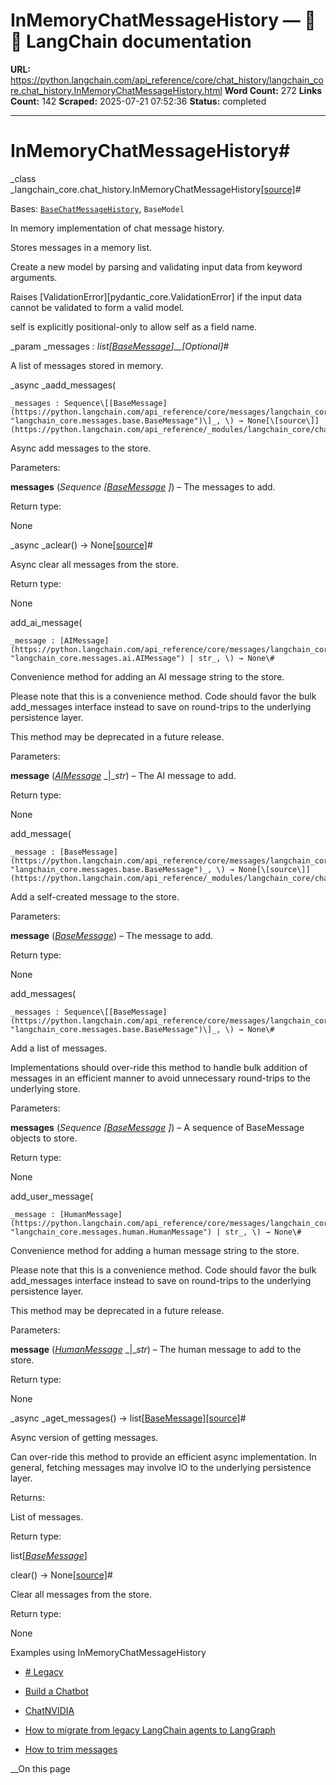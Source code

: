 # InMemoryChatMessageHistory — 🦜🔗 LangChain  documentation

**URL:** https://python.langchain.com/api_reference/core/chat_history/langchain_core.chat_history.InMemoryChatMessageHistory.html
**Word Count:** 272
**Links Count:** 142
**Scraped:** 2025-07-21 07:52:36
**Status:** completed

---

# InMemoryChatMessageHistory\#

_class _langchain\_core.chat\_history.InMemoryChatMessageHistory[\[source\]](https://python.langchain.com/api_reference/_modules/langchain_core/chat_history.html#InMemoryChatMessageHistory)\#     

Bases: [`BaseChatMessageHistory`](https://python.langchain.com/api_reference/core/chat_history/langchain_core.chat_history.BaseChatMessageHistory.html#langchain_core.chat_history.BaseChatMessageHistory "langchain_core.chat_history.BaseChatMessageHistory"), `BaseModel`

In memory implementation of chat message history.

Stores messages in a memory list.

Create a new model by parsing and validating input data from keyword arguments.

Raises \[ValidationError\]\[pydantic\_core.ValidationError\] if the input data cannot be validated to form a valid model.

self is explicitly positional-only to allow self as a field name.

_param _messages _: list\[[BaseMessage](https://python.langchain.com/api_reference/core/messages/langchain_core.messages.base.BaseMessage.html#langchain_core.messages.base.BaseMessage "langchain_core.messages.base.BaseMessage")\]__\[Optional\]_\#     

A list of messages stored in memory.

_async _aadd\_messages\(

    _messages : Sequence\[[BaseMessage](https://python.langchain.com/api_reference/core/messages/langchain_core.messages.base.BaseMessage.html#langchain_core.messages.base.BaseMessage "langchain_core.messages.base.BaseMessage")\]_, \) → None[\[source\]](https://python.langchain.com/api_reference/_modules/langchain_core/chat_history.html#InMemoryChatMessageHistory.aadd_messages)\#     

Async add messages to the store.

Parameters:     

**messages** \(_Sequence_ _\[_[_BaseMessage_](https://python.langchain.com/api_reference/core/messages/langchain_core.messages.base.BaseMessage.html#langchain_core.messages.base.BaseMessage "langchain_core.messages.base.BaseMessage") _\]_\) – The messages to add.

Return type:     

None

_async _aclear\(\) → None[\[source\]](https://python.langchain.com/api_reference/_modules/langchain_core/chat_history.html#InMemoryChatMessageHistory.aclear)\#     

Async clear all messages from the store.

Return type:     

None

add\_ai\_message\(

    _message : [AIMessage](https://python.langchain.com/api_reference/core/messages/langchain_core.messages.ai.AIMessage.html#langchain_core.messages.ai.AIMessage "langchain_core.messages.ai.AIMessage") | str_, \) → None\#     

Convenience method for adding an AI message string to the store.

Please note that this is a convenience method. Code should favor the bulk add\_messages interface instead to save on round-trips to the underlying persistence layer.

This method may be deprecated in a future release.

Parameters:     

**message** \([_AIMessage_](https://python.langchain.com/api_reference/core/messages/langchain_core.messages.ai.AIMessage.html#langchain_core.messages.ai.AIMessage "langchain_core.messages.ai.AIMessage") _|__str_\) – The AI message to add.

Return type:     

None

add\_message\(

    _message : [BaseMessage](https://python.langchain.com/api_reference/core/messages/langchain_core.messages.base.BaseMessage.html#langchain_core.messages.base.BaseMessage "langchain_core.messages.base.BaseMessage")_, \) → None[\[source\]](https://python.langchain.com/api_reference/_modules/langchain_core/chat_history.html#InMemoryChatMessageHistory.add_message)\#     

Add a self-created message to the store.

Parameters:     

**message** \([_BaseMessage_](https://python.langchain.com/api_reference/core/messages/langchain_core.messages.base.BaseMessage.html#langchain_core.messages.base.BaseMessage "langchain_core.messages.base.BaseMessage")\) – The message to add.

Return type:     

None

add\_messages\(

    _messages : Sequence\[[BaseMessage](https://python.langchain.com/api_reference/core/messages/langchain_core.messages.base.BaseMessage.html#langchain_core.messages.base.BaseMessage "langchain_core.messages.base.BaseMessage")\]_, \) → None\#     

Add a list of messages.

Implementations should over-ride this method to handle bulk addition of messages in an efficient manner to avoid unnecessary round-trips to the underlying store.

Parameters:     

**messages** \(_Sequence_ _\[_[_BaseMessage_](https://python.langchain.com/api_reference/core/messages/langchain_core.messages.base.BaseMessage.html#langchain_core.messages.base.BaseMessage "langchain_core.messages.base.BaseMessage") _\]_\) – A sequence of BaseMessage objects to store.

Return type:     

None

add\_user\_message\(

    _message : [HumanMessage](https://python.langchain.com/api_reference/core/messages/langchain_core.messages.human.HumanMessage.html#langchain_core.messages.human.HumanMessage "langchain_core.messages.human.HumanMessage") | str_, \) → None\#     

Convenience method for adding a human message string to the store.

Please note that this is a convenience method. Code should favor the bulk add\_messages interface instead to save on round-trips to the underlying persistence layer.

This method may be deprecated in a future release.

Parameters:     

**message** \([_HumanMessage_](https://python.langchain.com/api_reference/core/messages/langchain_core.messages.human.HumanMessage.html#langchain_core.messages.human.HumanMessage "langchain_core.messages.human.HumanMessage") _|__str_\) – The human message to add to the store.

Return type:     

None

_async _aget\_messages\(\) → list\[[BaseMessage](https://python.langchain.com/api_reference/core/messages/langchain_core.messages.base.BaseMessage.html#langchain_core.messages.base.BaseMessage "langchain_core.messages.base.BaseMessage")\][\[source\]](https://python.langchain.com/api_reference/_modules/langchain_core/chat_history.html#InMemoryChatMessageHistory.aget_messages)\#     

Async version of getting messages.

Can over-ride this method to provide an efficient async implementation. In general, fetching messages may involve IO to the underlying persistence layer.

Returns:     

List of messages.

Return type:     

list\[[_BaseMessage_](https://python.langchain.com/api_reference/core/messages/langchain_core.messages.base.BaseMessage.html#langchain_core.messages.base.BaseMessage "langchain_core.messages.base.BaseMessage")\]

clear\(\) → None[\[source\]](https://python.langchain.com/api_reference/_modules/langchain_core/chat_history.html#InMemoryChatMessageHistory.clear)\#     

Clear all messages from the store.

Return type:     

None

Examples using InMemoryChatMessageHistory

  * [\# Legacy](https://python.langchain.com/docs/versions/migrating_chains/conversation_chain/)

  * [Build a Chatbot](https://python.langchain.com/docs/tutorials/chatbot/)

  * [ChatNVIDIA](https://python.langchain.com/docs/integrations/chat/nvidia_ai_endpoints/)

  * [How to migrate from legacy LangChain agents to LangGraph](https://python.langchain.com/docs/how_to/migrate_agent/)

  * [How to trim messages](https://python.langchain.com/docs/how_to/trim_messages/)

__On this page